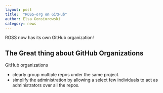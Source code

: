 ```yaml
---
layout: post
title:  "ROSS-org on GitHub"
author: Elsa Gonsiorowski
category: news
---
```


ROSS now has its own GitHub organization!

## The Great thing about GitHub Organizations

GitHub organizations
- clearly group multiple repos under the same project.
- simplify the administration by allowing a select few individuals to act as administrators over all the repos.
